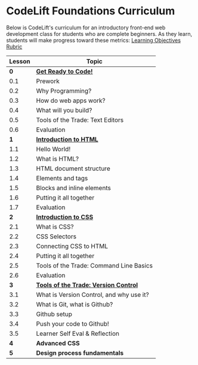 CodeLift Foundations Curriculum
==========

Below is CodeLift's curriculum for an introductory front-end web development class for students who are complete beginners. As they learn, students will make progress toward these metrics: [Learning Objectives Rubric](https://docs.google.com/document/d/1D9Gx6llUoxCbqAAZYlCDfVFZdRS6Qx920xdv118l0Uk/edit?usp=sharing)


| Lesson        | Topic | 
| ------------- |-------------|
| **0**   | [**Get Ready to Code!**](/codeliftproject/tree/master/0-introduction/) | 
| 0.1 | Prework |  
| 0.2 | Why Programming? |
| 0.3 | How do web apps work? | 
| 0.4 | What will you build? | 
| 0.5 | Tools of the Trade: Text Editors    |  
| 0.6 | Evaluation    |   
| **1**   | [**Introduction to HTML**](/codeliftproject/tree/master/1-html/) | 
| 1.1 | Hello World! | 
| 1.2 | What is HTML? | 
| 1.3 | HTML document structure | 
| 1.4 | Elements and tags     |  
| 1.5 | Blocks and inline elements    |   
| 1.6 | Putting it all together    |   
| 1.7 | Evaluation   |   
| **2**   | [**Introduction to CSS**](/codeliftproject/tree/master/2-cssintro/) | 
| 2.1 | What is CSS? | 
| 2.2 | CSS Selectors| 
| 2.3 | Connecting CSS to HTML   |  
| 2.4 | Putting it all together  |   
| 2.5 | Tools of the Trade: Command Line Basics  |   
| 2.6 | Evaluation   |  
| **3**   | [**Tools of the Trade: Version Control**](/codeliftproject/tree/master/3-versioncontrol/) |
| 3.1 | What is Version Control, and why use it? | 
| 3.2 | What is Git, what is Github?| 
| 3.3 | Github setup    |  
| 3.4 | Push your code to Github!  |    
| 3.5 | Learner Self Eval & Reflection    |    
| **4**   | **Advanced CSS** | 
| **5**   | **Design process fundamentals** | 
